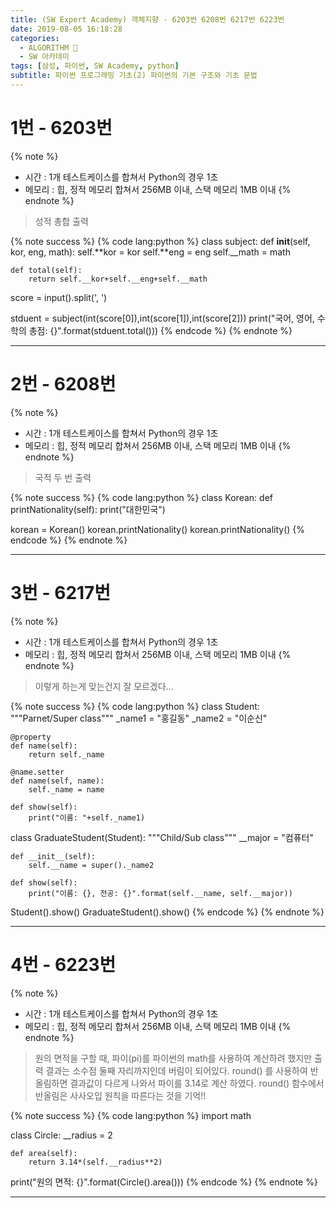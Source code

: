 ```yaml
---
title: (SW Expert Academy) 객체지향 - 6203번 6208번 6217번 6223번
date: 2019-08-05 16:18:28
categories:
  - ALGORITHM 🎯
  - SW 아카데미
tags: [삼성, 파이썬, SW Academy, python]
subtitle: 파이썬 프로그래밍 기초(2) 파이썬의 기본 구조와 기초 문법
---
```


# 1번 - 6203번

{% note %}

- 시간 : 1개 테스트케이스를 합쳐서 Python의 경우 1초
- 메모리 : 힙, 정적 메모리 합쳐서 256MB 이내, 스택 메모리 1MB 이내
  {% endnote %}

> 성적 총합 출력

{% note success %}
{% code lang:python %}
class subject:
def **init**(self, kor, eng, math):
self.**kor = kor
self.**eng = eng
self.\_\_math = math

    def total(self):
        return self.__kor+self.__eng+self.__math

score = input().split(', ')

stduent = subject(int(score[0]),int(score[1]),int(score[2]))
print("국어, 영어, 수학의 총점: {}".format(stduent.total()))
{% endcode %}
{% endnote %}

---

# 2번 - 6208번

{% note %}

- 시간 : 1개 테스트케이스를 합쳐서 Python의 경우 1초
- 메모리 : 힙, 정적 메모리 합쳐서 256MB 이내, 스택 메모리 1MB 이내
  {% endnote %}

> 국적 두 번 출력

{% note success %}
{% code lang:python %}
class Korean:
def printNationality(self):
print("대한민국")

korean = Korean()
korean.printNationality()
korean.printNationality()
{% endcode %}
{% endnote %}

---

# 3번 - 6217번

{% note %}

- 시간 : 1개 테스트케이스를 합쳐서 Python의 경우 1초
- 메모리 : 힙, 정적 메모리 합쳐서 256MB 이내, 스택 메모리 1MB 이내
  {% endnote %}

> 이렇게 하는게 맞는건지 잘 모르겠다...

{% note success %}
{% code lang:python %}
class Student:
"""Parnet/Super class"""
\_name1 = "홍길동"
\_name2 = "이순신"

    @property
    def name(self):
        return self._name

    @name.setter
    def name(self, name):
        self._name = name

    def show(self):
        print("이름: "+self._name1)

class GraduateStudent(Student):
"""Child/Sub class"""
\_\_major = "컴퓨터"

    def __init__(self):
        self.__name = super()._name2

    def show(self):
        print("이름: {}, 전공: {}".format(self.__name, self.__major))

Student().show()
GraduateStudent().show()
{% endcode %}
{% endnote %}

---

# 4번 - 6223번

{% note %}

- 시간 : 1개 테스트케이스를 합쳐서 Python의 경우 1초
- 메모리 : 힙, 정적 메모리 합쳐서 256MB 이내, 스택 메모리 1MB 이내
  {% endnote %}

> 원의 면적을 구할 때, 파이(pi)를 파이썬의 math를 사용하여 계산하려 했지만 출력 결과는 소수점 둘째 자리까지인데 버림이 되어있다.
> round() 를 사용하여 반올림하면 결과값이 다르게 나와서 파이를 3.14로 계산 하였다.
> round() 함수에서 반올림은 사사오입 원칙을 따른다는 것을 기억!!

{% note success %}
{% code lang:python %}
import math

class Circle:
\_\_radius = 2

    def area(self):
        return 3.14*(self.__radius**2)

print("원의 면적: {}".format(Circle().area()))
{% endcode %}
{% endnote %}

---
